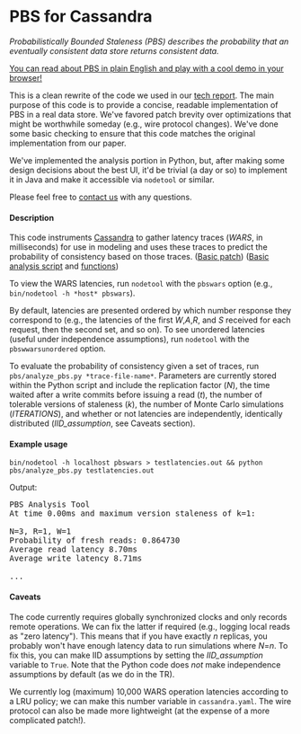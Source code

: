 PBS for Cassandra
==========

*Probabilistically Bounded Staleness (PBS) describes the probability that an
 eventually consistent data store returns consistent data.*

[You can read about PBS in plain English and play with a cool demo in
your browser!](http://cs.berkeley.edu/~pbailis/projects/pbs/)

This is a clean rewrite of the code we used in our [tech
report](http://www.eecs.berkeley.edu/Pubs/TechRpts/2012/EECS-2012-4.pdf).
The main purpose of this code is to provide a concise, readable
implementation of PBS in a real data store. We've favored patch
brevity over optimizations that might be worthwhile someday (e.g.,
wire protocol changes). We've done some basic checking to ensure that
this code matches the original implementation from our paper.

We've implemented the analysis portion in Python, but, after making
some design decisions about the best UI, it'd be trivial (a day or so)
to implement it in Java and make it accessible via `nodetool` or
similar.

Please feel free to [contact
us](http://www.eecs.berkeley.edu/~pbailis/projects/pbs/#moreinfo) with
any questions.

#### Description

This code instruments [Cassandra](https://github.com/apache/cassandra)
to gather latency traces (*WARS*, in milliseconds) for use in modeling
and uses these traces to predict the probability of consistency based
on those traces.  ([Basic
patch](https://raw.github.com/pbailis/cassandra-pbs/trunk/cassandra-pbs-basic.patch))
([Basic analysis
script](https://github.com/pbailis/cassandra-pbs/blob/trunk/pbs/analyze_pbs.py)
and
[functions](https://github.com/pbailis/cassandra-pbs/blob/trunk/pbs/pbs_utils.py))

To view the WARS latencies, run `nodetool` with the
`pbswars` option (e.g., `bin/nodetool -h *host* pbswars`).

By default, latencies are presented ordered by which number response
they correspond to (e.g., the latencies of the first *W*,*A*,*R*, and
*S* received for each request, then the second set, and so on).  To
see unordered latencies (useful under independence assumptions), run
`nodetool` with the `pbswwarsunordered` option.

To evaluate the probability of consistency given a set of traces, run
`pbs/analyze_pbs.py *trace-file-name*`.  Parameters are currently
stored within the Python script and include the replication factor
(*N*), the time waited after a write commits before issuing a read
(*t*), the number of tolerable versions of staleness (*k*), the number
of Monte Carlo simulations (*ITERATIONS*), and whether or not
latencies are independently, identically distributed
(*IID_assumption*, see Caveats section).

#### Example usage

`bin/nodetool -h localhost pbswars > testlatencies.out && python pbs/analyze_pbs.py testlatencies.out`

Output:
<pre>
PBS Analysis Tool
At time 0.00ms and maximum version staleness of k=1:

N=3, R=1, W=1
Probability of fresh reads: 0.864730
Average read latency 8.70ms
Average write latency 8.71ms

...
</pre>

#### Caveats

The code currently requires globally synchronized clocks and only
records remote operations.  We can fix the latter if required (e.g.,
logging local reads as "zero latency").  This means that if you have
exactly *n* replicas, you probably won't have enough latency data to
run simulations where *N*=*n*.  To fix this, you can make IID
assumptions by setting the *IID_assumption* variable to `True`.  Note
that the Python code does *not* make independence assumptions by
default (as we do in the TR).

We currently log (maximum) 10,000 WARS operation latencies according
to a LRU policy; we can make this number variable in `cassandra.yaml`.
The wire protocol can also be made more lightweight (at the expense of
a more complicated patch!).

